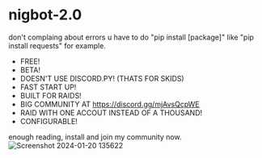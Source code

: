 # nigbot-2.0
don't complaing about errors u have to do "pip install [package]" like "pip install requests" for example.

- FREE!
- BETA!
- DOESN'T USE DISCORD.PY! (THATS FOR SKIDS)
- FAST START UP!
- BUILT FOR RAIDS!
- BIG COMMUNITY AT https://discord.gg/mjAvsQcpWE
- RAID WITH ONE ACCOUT INSTEAD OF A THOUSAND!
- CONFIGURABLE!

enough reading, install and join my community now.
![Screenshot 2024-01-20 135622](https://github.com/userhater/nigbot-2.0/assets/157240411/ca62979e-1e77-4696-9265-b9796babc075)
